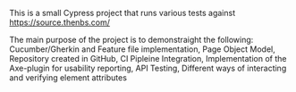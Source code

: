 This is a small Cypress project that runs various tests against https://source.thenbs.com/

The main purpose of the project is to demonstraight the following:
  Cucumber/Gherkin and Feature file implementation,
  Page Object Model,
  Repository created in GitHub,
  CI Pipleine Integration,
  Implementation of the Axe-plugin for usability reporting,
  API Testing,
  Different ways of interacting and verifying element attributes
